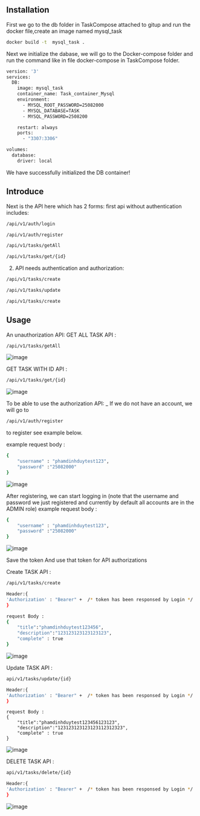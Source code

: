 ## Installation
First we go to the db folder in TaskCompose attached to gitup and run the docker file,create an image named mysql_task 
```bash
docker build -t  mysql_task .
```

Next we initialize the dabase, we will go to the Docker-compose folder and run the command like in file docker-compose in TaskCompose folder.
```bash
version: '3'
services: 
  DB: 
    image: mysql_task
    container_name: Task_container_Mysql 
    environment:
      - MYSQL_ROOT_PASSWORD=25082000 
      - MYSQL_DATABASE=TASK
      - MYSQL_PASSWORD=2508200

    restart: always 
    ports:
      - "3307:3306" 

volumes:
  database: 
    driver: local
```


We have successfully initialized the DB container!
  
## Introduce

 Next is the API here which has 2 forms:
first api without authentication includes:

```bash
/api/v1/auth/login
```
```bash
/api/v1/auth/register
```
```bash
/api/v1/tasks/getAll
```
```bash
/api/v1/tasks/get/{id}
```

2. API needs authentication and authorization:
```bash
/api/v1/tasks/create
```
```bash
/api/v1/tasks/update
```
```bash
/api/v1/tasks/create
```

## Usage

An unauthorization API:
GET ALL TASK  API :
```bash
/api/v1/tasks/getAll
```
![image](https://github.com/PhamDinhDuy-2508/TaskAssignment/assets/69359047/ec059f1b-b3be-4768-a172-bc72879310da)

GET TASK WITH ID  API : 

```bash
/api/v1/tasks/get/{id}
```
![image](https://github.com/PhamDinhDuy-2508/TaskAssignment/assets/69359047/8fcb0fb7-67e9-45b5-9e09-1ba76f422108)


To be able to use the authorization API:
_ If we do not have an account, we will go to 
```bash
/api/v1/auth/register
```
to register see example below.

example request body :
```bash
{
    "username" : "phamdinhduytest123",
    "password" :"25082000"
}
```

![image](https://github.com/PhamDinhDuy-2508/TaskAssignment/assets/69359047/13af3b49-f173-4428-b038-1e10f4fb242a)

After registering, we can start logging in (note that the username and password we just registered and currently by default all accounts are in the ADMIN role)
example request body :
```bash
{
    "username" : "phamdinhduytest123",
    "password" :"25082000"
}
```
![image](https://github.com/PhamDinhDuy-2508/TaskAssignment/assets/69359047/0b593431-aa21-47df-9b91-d9ed5303e98c)

Save the token And use that token for API authorizations

Create TASK  API : 
```bash
/api/v1/tasks/create
```
```bash
Header:{
'Authorization' : "Bearer" +  /* token has been responsed by Login */
}
```
```bash
request Body :
{
    "title":"phamdinhduytest123456",
    "description":"123123123123123123",
    "complete" : true
}
```

![image](https://github.com/PhamDinhDuy-2508/TaskAssignment/assets/69359047/788f9864-db9a-46b0-97c3-3c9428b96d84)

Update TASK  API : 
```bash
api/v1/tasks/update/{id}
```
```bash
Header:{
'Authorization' : "Bearer" +  /* token has been responsed by Login */
}
```
```
request Body :
{
    "title":"phamdinhduytest123456123123",
    "description":"123123123123123112312323",
    "complete" : true
}
```

![image](https://github.com/PhamDinhDuy-2508/TaskAssignment/assets/69359047/19976095-f0ed-4755-bb58-ea58bce34980)

DELETE TASK  API : 
```bash
api/v1/tasks/delete/{id}
```
```bash
Header:{
'Authorization' : "Bearer" +  /* token has been responsed by Login */
}
```

![image](https://github.com/PhamDinhDuy-2508/TaskAssignment/assets/69359047/fbc39f8d-e00f-4ef1-9544-54bb58332b0b)
    
